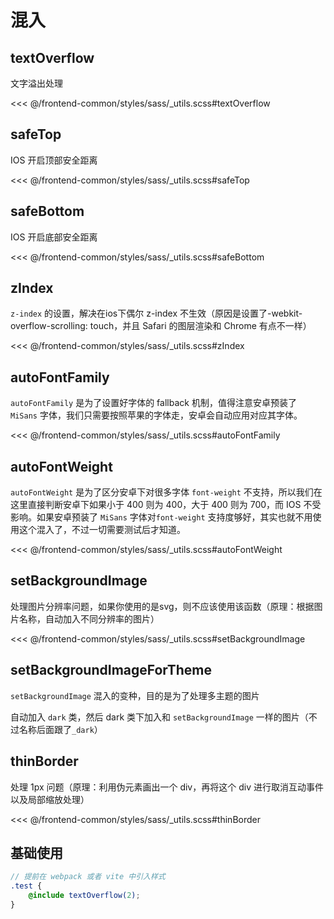 # 混入

## textOverflow

文字溢出处理

<<< @/frontend-common/styles/sass/_utils.scss#textOverflow

## safeTop

IOS 开启顶部安全距离

<<< @/frontend-common/styles/sass/_utils.scss#safeTop

## safeBottom

IOS 开启底部安全距离

<<< @/frontend-common/styles/sass/_utils.scss#safeBottom

## zIndex

`z-index` 的设置，解决在ios下偶尔 z-index 不生效（原因是设置了-webkit-overflow-scrolling: touch，并且 Safari 的图层渲染和 Chrome 有点不一样）

<<< @/frontend-common/styles/sass/_utils.scss#zIndex

## autoFontFamily

`autoFontFamily` 是为了设置好字体的 fallback 机制，值得注意安卓预装了 `MiSans` 字体，我们只需要按照苹果的字体走，安卓会自动应用对应其字体。

<<< @/frontend-common/styles/sass/_utils.scss#autoFontFamily

## autoFontWeight

`autoFontWeight` 是为了区分安卓下对很多字体 `font-weight` 不支持，所以我们在这里直接判断安卓下如果小于 400 则为 400，大于 400 则为 700，而 IOS 不受影响。如果安卓预装了 `MiSans` 字体对`font-weight` 支持度够好，其实也就不用使用这个混入了，不过一切需要测试后才知道。

<<< @/frontend-common/styles/sass/_utils.scss#autoFontWeight

## setBackgroundImage

处理图片分辨率问题，如果你使用的是svg，则不应该使用该函数（原理：根据图片名称，自动加入不同分辨率的图片）

<<< @/frontend-common/styles/sass/_utils.scss#setBackgroundImage

## setBackgroundImageForTheme

`setBackgroundImage` 混入的变种，目的是为了处理多主题的图片

自动加入 `dark` 类，然后 dark 类下加入和 `setBackgroundImage` 一样的图片（不过名称后面跟了`_dark`）

## thinBorder

处理 1px 问题（原理：利用伪元素画出一个 div，再将这个 div 进行取消互动事件以及局部缩放处理）

<<< @/frontend-common/styles/sass/_utils.scss#thinBorder

## 基础使用

```scss
// 提前在 webpack 或者 vite 中引入样式
.test {
    @include textOverflow(2);
}
```